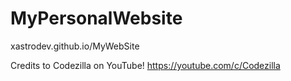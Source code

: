 # MyPersonalWebsite

xastrodev.github.io/MyWebSite

Credits to Codezilla on YouTube! https://youtube.com/c/Codezilla
